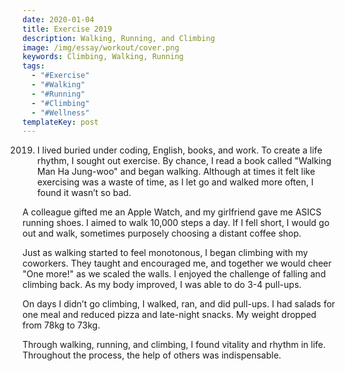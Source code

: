 ```yaml
---
date: 2020-01-04
title: Exercise 2019
description: Walking, Running, and Climbing
image: /img/essay/workout/cover.png
keywords: Climbing, Walking, Running
tags:
  - "#Exercise"
  - "#Walking"
  - "#Running"
  - "#Climbing"
  - "#Wellness"
templateKey: post
---
```


2019. I lived buried under coding, English, books, and work. To create a life rhythm, I sought out exercise. By chance, I read a book called "Walking Man Ha Jung-woo" and began walking. Although at times it felt like exercising was a waste of time, as I let go and walked more often, I found it wasn’t so bad.

A colleague gifted me an Apple Watch, and my girlfriend gave me ASICS running shoes. I aimed to walk 10,000 steps a day. If I fell short, I would go out and walk, sometimes purposely choosing a distant coffee shop.

Just as walking started to feel monotonous, I began climbing with my coworkers. They taught and encouraged me, and together we would cheer "One more!" as we scaled the walls. I enjoyed the challenge of falling and climbing back. As my body improved, I was able to do 3-4 pull-ups.

On days I didn’t go climbing, I walked, ran, and did pull-ups. I had salads for one meal and reduced pizza and late-night snacks. My weight dropped from 78kg to 73kg.

Through walking, running, and climbing, I found vitality and rhythm in life. Throughout the process, the help of others was indispensable.